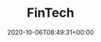 ---
title: "FinTech"
description: "Domain Knowledge - Information for modern FinTech."
lead: "Domain Knowledge - Information for modern FinTech."
date: 2020-10-06T08:49:31+00:00
lastmod: 2020-10-06T08:49:31+00:00
draft: false
images: []
menu:
  doks:
    parent: "help"
weight: 630
toc: true
---
